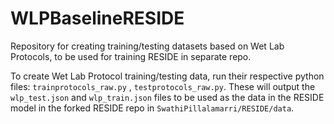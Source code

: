 # WLPBaselineRESIDE
Repository for creating training/testing datasets based on Wet Lab Protocols, to be used for training RESIDE in separate repo.

To create Wet Lab Protocol training/testing data, run their respective python files: `trainprotocols_raw.py` , `testprotocols_raw.py`. These will output the `wlp_test.json` and `wlp_train.json` files to be used as the data in the RESIDE model in the forked RESIDE repo in `SwathiPillalamarri/RESIDE/data`.
